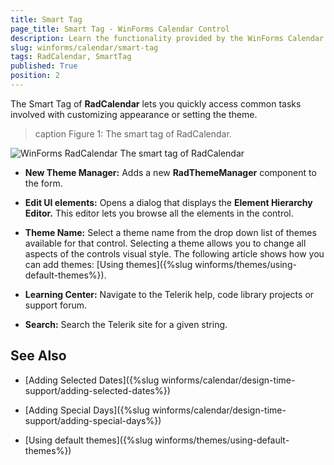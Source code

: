```yaml
---
title: Smart Tag
page_title: Smart Tag - WinForms Calendar Control
description: Learn the functionality provided by the WinForms Calendar's smart tag.
slug: winforms/calendar/smart-tag
tags: RadCalendar, SmartTag 
published: True
position: 2
---
```

The Smart Tag of __RadCalendar__ lets you quickly access common tasks involved with customizing appearance or setting the theme.

>caption Figure 1: The smart tag of RadCalendar.

![WinForms RadCalendar The smart tag of RadCalendar](images/calendar-smart-tag001.png) 

* __New Theme Manager:__ Adds a new __RadThemeManager__ component to the form.

* __Edit UI elements:__ Opens a dialog that displays the __Element Hierarchy Editor.__ This editor lets you browse all the elements in the control.

* __Theme Name:__ Select a theme name from the drop down list of themes available for that control. Selecting a theme allows you to change all aspects of the controls visual style. The following article shows how you can add themes: [Using themes]({%slug winforms/themes/using-default-themes%}). 

* __Learning Center:__ Navigate to the Telerik help, code library projects or support forum.

* __Search:__ Search the Telerik site for a given string.

## See Also

* [Adding Selected Dates]({%slug  winforms/calendar/design-time-support/adding-selected-dates%})

* [Adding Special Days]({%slug winforms/calendar/design-time-support/adding-special-days%})

* [Using default themes]({%slug winforms/themes/using-default-themes%})
